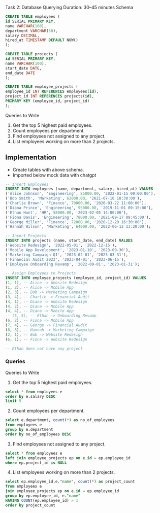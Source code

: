 Task 2: Database Querying
Duration: 30–45 minutes
Schema
```sql
CREATE TABLE employees (
id SERIAL PRIMARY KEY,
name VARCHAR(100),
department VARCHAR(50),
salary DECIMAL,
hired_at TIMESTAMP DEFAULT NOW()
);

CREATE TABLE projects (
id SERIAL PRIMARY KEY,
name VARCHAR(100),
start_date DATE,
end_date DATE
);

CREATE TABLE employee_projects (
employee_id INT REFERENCES employees(id),
project_id INT REFERENCES projects(id),
PRIMARY KEY (employee_id, project_id)
);
```

Queries to Write
1. Get the top 5 highest paid employees.
2. Count employees per department.
3. Find employees not assigned to any project.
4. List employees working on more than 2 projects.



## Implementation

- Create tables with above schema.
- Imported below mock data with chatgpt

```sql
-- Insert Employees
INSERT INTO employees (name, department, salary, hired_at) VALUES
('Alice Johnson', 'Engineering', 85000.00, '2022-01-15 09:00:00'),
('Bob Smith', 'Marketing', 62000.00, '2021-07-10 10:30:00'),
('Charlie Brown', 'Finance', 70000.00, '2020-03-22 11:00:00'),
('Diana Prince', 'Engineering', 95000.00, '2019-11-01 09:15:00'),
('Ethan Hunt', 'HR', 58000.00, '2023-02-05 14:00:00'),
('Fiona Davis', 'Engineering', 78000.00, '2021-09-17 08:45:00'),
('George Miller', 'Finance', 72000.00, '2020-12-20 16:30:00'),
('Hannah Wilson', 'Marketing', 64000.00, '2022-06-12 13:20:00');

-- Insert Projects
INSERT INTO projects (name, start_date, end_date) VALUES
('Website Redesign', '2022-05-01', '2022-12-15'),
('Mobile App Development', '2023-01-10', '2023-09-30'),
('Marketing Campaign Q1', '2023-02-01', '2023-03-31'),
('Financial Audit 2023', '2023-04-01', '2023-06-15'),
('Employee Onboarding Revamp', '2022-09-01', '2023-01-31');

-- Assign Employees to Projects
INSERT INTO employee_projects (employee_id, project_id) VALUES
(1, 1), -- Alice -> Website Redesign
(1, 2), -- Alice -> Mobile App
(2, 3), -- Bob -> Marketing Campaign
(3, 4), -- Charlie -> Financial Audit
(4, 1), -- Diana -> Website Redesign
(4, 2), -- Diana -> Mobile App
(4, 4), -- Diana -> Mobile App
-- (5, 5), -- Ethan -> Onboarding Revamp
(6, 2), -- Fiona -> Mobile App
(7, 4), -- George -> Financial Audit
(8, 3), -- Hannah -> Marketing Campaign
(2, 1), -- Bob -> Website Redesign
(6, 1); -- Fiona -> Website Redesign

-- Ethan does not have any project
```

### Queries
Queries to Write
1. Get the top 5 highest paid employees.
```sql
select * from employees e 
order by e.salary DESC
limit 5
```
2. Count employees per department.
```sql
select e.department, count(*) as no_of_employees  
from employees e 
group by e.department
order by no_of_employees DESC
```
3. Find employees not assigned to any project.
```sql
select * from employees e 
left join employee_projects ep on e.id = ep.employee_id
where ep.project_id is NULL
```
4. List employees working on more than 2 projects.
```sql
select ep.employee_id,e."name", count(*) as project_count  
from employees e 
join employee_projects ep on e.id = ep.employee_id
group by ep.employee_id, e."name"
HAVING COUNT(ep.employee_id) > 1
order by project_count 
```